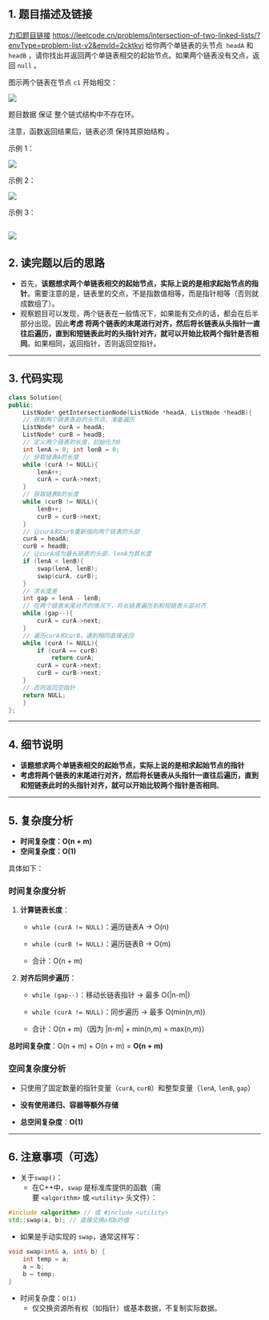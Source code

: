 ## 1. 题目描述及链接

[力扣题目链接](https://leetcode.cn/problems/intersection-of-two-linked-lists-lcci/)
https://leetcode.cn/problems/intersection-of-two-linked-lists/?envType=problem-list-v2&envId=2cktkvj
给你两个单链表的头节点` headA` 和 `headB` ，请你找出并返回两个单链表相交的起始节点。如果两个链表没有交点，返回 `null` 。

图示两个链表在节点 `c1` 开始相交：

![](https://file1.kamacoder.com/i/algo/20211219221657.png)

题目数据 保证 整个链式结构中不存在环。

注意，函数返回结果后，链表必须 保持其原始结构 。

示例 1：

![](https://file1.kamacoder.com/i/algo/20211219221723.png)

示例 2：

![](https://file1.kamacoder.com/i/algo/20211219221749.png)

示例 3：

![](https://file1.kamacoder.com/i/algo/20211219221812.png)
---
## 2. 读完题以后的思路

- 首先，**该题想求两个单链表相交的起始节点，实际上说的是相求起始节点的指针**。需要注意的是，链表里的交点，不是指数值相等，而是指针相等（否则就成数组了）。
- 观察题目可以发现，两个链表在一般情况下，如果能有交点的话，都会在后半部分出现。因此**考虑 将两个链表的末尾进行对齐，然后将长链表从头指针一直往后遍历，直到和短链表此时的头指针对齐，就可以开始比较两个指针是否相同**。如果相同，返回指针，否则返回空指针。
---
## 3. 代码实现
```cpp
class Solution{
public:
	ListNode* getIntersectionNode(ListNode *headA, ListNode *headB){
	// 获取两个链表各自的头节点，准备遍历
	ListNode* curA = headA;
	ListNode* curB = headB;
	// 定义两个链表的长度，初始化为0
	int lenA = 0; int lenB = 0;
	// 获取链表A的长度
	while (curA != NULL){
		lenA++;
		curA = curA->next;
	}
	// 获取链表B的长度
	while (curB != NULL){
		lenB++;
		curB = curB->next;
	}
	// 让curA和curB重新指向两个链表的头部
	curA = headA;
	curB = headB;
	// 让curA成为最长链表的头部，lenA为其长度
	if (lenA < lenB){
		swap(lenA, lenB);
		swap(curA, curB);
	}
	// 求长度差
	int gap = lenA - lenB;
	// 在两个链表末尾对齐的情况下，将长链表遍历到和短链表头部对齐
	while (gap--){
		curA = curA->next;
	}
	// 遍历curA和curB，遇到相同直接返回
	while (curA != NULL){
		if (curA == curB)
			return curA;
		curA = curA->next;
		curB = curB->next;
	}
	// 否则返回空指针
	return NULL;
	}
};
```
---
## 4. 细节说明
- **该题想求两个单链表相交的起始节点，实际上说的是相求起始节点的指针**
- **考虑将两个链表的末尾进行对齐，然后将长链表从头指针一直往后遍历，直到和短链表此时的头指针对齐，就可以开始比较两个指针是否相同**。
---
## 5. 复杂度分析

-  **时间复杂度：O(n + m)**
- **空间复杂度：O(1)**

具体如下：
### 时间复杂度分析

1. **计算链表长度**：
    
    - `while (curA != NULL)`：遍历链表A → O(n)
        
    - `while (curB != NULL)`：遍历链表B → O(m)
        
    - 合计：O(n + m)
        
2. **对齐后同步遍历**：
    
    - `while (gap--)`：移动长链表指针 → 最多 O(|n-m|)
        
    - `while (curA != NULL)`：同步遍历 → 最多 O(min(n,m))
        
    - 合计：O(n + m)（因为 |n-m| + min(n,m) = max(n,m)）
        

**总时间复杂度**：O(n + m) + O(n + m) = **O(n + m)**

### 空间复杂度分析

- 只使用了固定数量的指针变量（`curA`, `curB`）和整型变量（`lenA`, `lenB`, `gap`）
    
- **没有使用递归、容器等额外存储**
    
- **总空间复杂度**：**O(1)**
---
## 6. 注意事项（可选）
- 关于`swap()`：
	- 在C++中，`swap` 是标准库提供的函数（需要 `<algorithm>` 或 `<utility>` 头文件）：
```cpp
#include <algorithm> // 或 #include <utility>
std::swap(a, b); // 直接交换a和b的值
```

- 如果是手动实现的 `swap`，通常这样写：
```cpp
void swap(int& a, int& b) {
    int temp = a;
    a = b;
    b = temp;
}
```
- 时间复杂度：`O(1)`
    - 仅交换资源所有权（如指针）或基本数据，不复制实际数据。